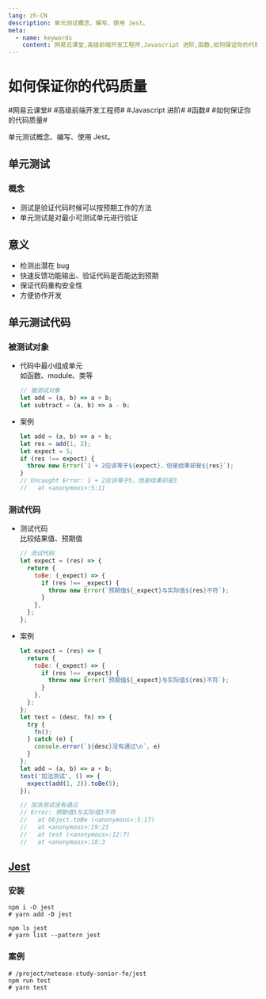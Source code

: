 ```yaml
---
lang: zh-CN
description: 单元测试概念、编写、使用 Jest。
meta:
  - name: keywords
    content: 网易云课堂,高级前端开发工程师,Javascript 进阶,函数,如何保证你的代码质量
---
```


# 如何保证你的代码质量

\#网易云课堂#
\#高级前端开发工程师#
\#Javascript 进阶#
\#函数#
\#如何保证你的代码质量#

单元测试概念、编写、使用 Jest。

## 单元测试

### 概念

* 测试是验证代码时候可以按预期工作的方法
* 单元测试是对最小可测试单元进行验证

## 意义

* 检测出潜在 bug
* 快速反馈功能输出、验证代码是否能达到预期
* 保证代码重构安全性
* 方便协作开发

## 单元测试代码

### 被测试对象

* 代码中最小组成单元  
  如函数、module、类等

  ```js
  // 被测试对象
  let add = (a, b) => a + b;
  let subtract = (a, b) => a - b;
  ```

* 案例

  ```js
  let add = (a, b) => a + b;
  let res = add(1, 2);
  let expect = 5;
  if (res !== expect) {
    throw new Error(`1 + 2应该等于${expect}，但是结果却是${res}`);
  }
  // Uncaught Error: 1 + 2应该等于5，但是结果却是3
  //   at <anonymous>:5:11
  ```

### 测试代码

* 测试代码  
  比较结果值、预期值

  ```js
  // 测试代码
  let expect = (res) => {
    return {
      toBe: (_expect) => {
        if (res !== _expect) {
          throw new Error(`预期值${_expect}与实际值${res}不符`);
        }
      },
    };
  };
  ```

* 案例

  ```js
  let expect = (res) => {
    return {
      toBe: (_expect) => {
        if (res !== _expect) {
          throw new Error(`预期值${_expect}与实际值${res}不符`);
        }
      },
    };
  };
  let test = (desc, fn) => {
    try {
      fn();
    } catch (e) {
      console.error(`${desc}没有通过\n`, e)
    }
  };
  let add = (a, b) => a + b;
  test('加法测试', () => {
    expect(add(1, 2)).toBe(5);
  });

  // 加法测试没有通过
  // Error: 预期值5与实际值3不符
  //   at Object.toBe (<anonymous>:5:17)
  //   at <anonymous>:19:23
  //   at test (<anonymous>:12:7)
  //   at <anonymous>:18:3
  ```

## [Jest](https://jestjs.io/)

### 安装

```shell
npm i -D jest
# yarn add -D jest

npm ls jest
# yarn list --pattern jest
```

### 案例

```shell
# /project/netease-study-senior-fe/jest
npm run test
# yarn test
```